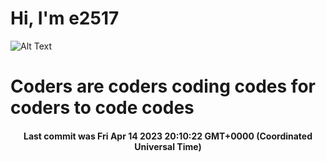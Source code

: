 # Hi, I'm e2517

![Alt Text](https://github.com/E2517/e2517/blob/master/images/background.gif)

# Coders are coders coding codes for coders to code codes

<h4 align="center">Last commit was Fri Apr 14 2023 20:10:22 GMT+0000 (Coordinated Universal Time)</h4>
